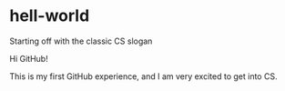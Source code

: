 # hell-world
Starting off with the classic CS slogan

Hi GitHub!

This is my first GitHub experience, and I am very excited to get into CS. 
